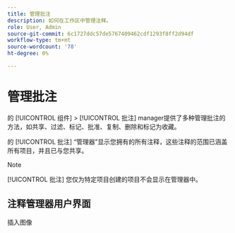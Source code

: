 ```yaml
---
title: 管理批注
description: 如何在工作区中管理注释。
role: User, Admin
source-git-commit: 6c1727ddc57de5767409462cdf1293f8ff2d94df
workflow-type: tm+mt
source-wordcount: '78'
ht-degree: 0%

---
```



# 管理批注

的 [!UICONTROL 组件] > [!UICONTROL 批注] manager提供了多种管理批注的方法，如共享、过滤、标记、批准、复制、删除和标记为收藏。

的 [!UICONTROL 批注] “管理器”显示您拥有的所有注释，这些注释的范围已涵盖所有项目，并且已与您共享。

>[!NOTE]
>
>[!UICONTROL 批注] 您仅为特定项目创建的项目不会显示在管理器中。

## 注释管理器用户界面

插入图像

